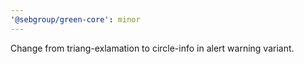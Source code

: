 ```yaml
---
'@sebgroup/green-core': minor
---
```


Change from triang-exlamation to circle-info in alert warning variant.
